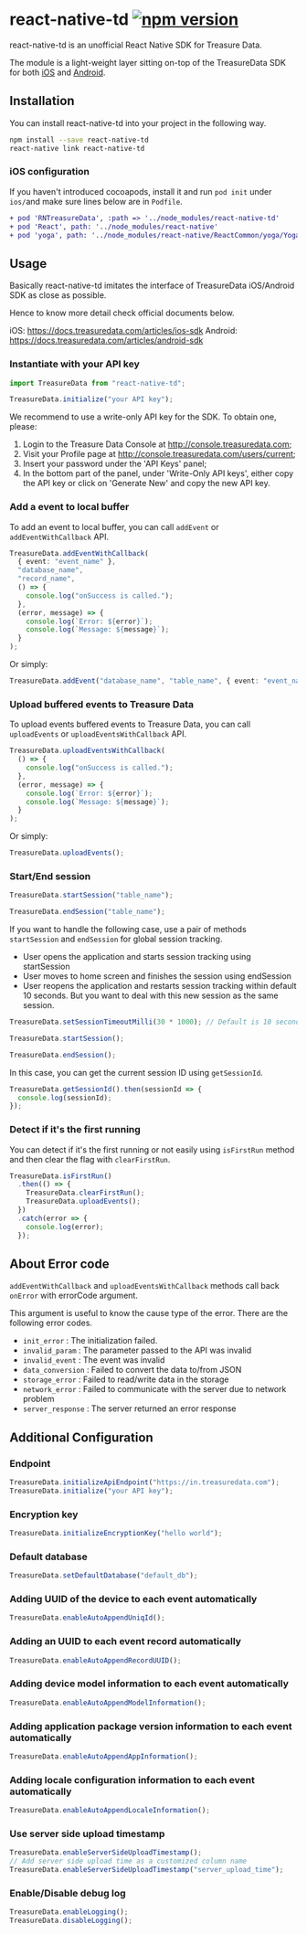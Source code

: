 # react-native-td [![npm version](https://badge.fury.io/js/react-native-td.svg)](https://badge.fury.io/js/react-native-td)

react-native-td is an unofficial React Native SDK for Treasure Data.

The module is a light-weight layer sitting on-top of the TreasureData SDK for both [iOS](https://github.com/treasure-data/td-ios-sdk) and [Android](https://github.com/treasure-data/td-android-sdk).

## Installation

You can install react-native-td into your project in the following way.

```sh
npm install --save react-native-td
react-native link react-native-td
```

### iOS configuration

If you haven't introduced cocoapods, install it and run `pod init` under `ios/`and make sure lines below are in `Podfile`.

```diff
+ pod 'RNTreasureData', :path => '../node_modules/react-native-td'
+ pod 'React', path: '../node_modules/react-native'
+ pod 'yoga', path: '../node_modules/react-native/ReactCommon/yoga/Yoga.podspec'
```

## Usage

Basically react-native-td imitates the interface of TreasureData iOS/Android SDK as close as possible.

Hence to know more detail check official documents below.

iOS: https://docs.treasuredata.com/articles/ios-sdk
Android: https://docs.treasuredata.com/articles/android-sdk

### Instantiate with your API key

```ts
import TreasureData from "react-native-td";

TreasureData.initialize("your API key");
```

We recommend to use a write-only API key for the SDK. To obtain one, please:

1. Login to the Treasure Data Console at http://console.treasuredata.com;
2. Visit your Profile page at http://console.treasuredata.com/users/current;
3. Insert your password under the 'API Keys' panel;
4. In the bottom part of the panel, under 'Write-Only API keys', either copy the API key or click on 'Generate New' and copy the new API key.

### Add a event to local buffer

To add an event to local buffer, you can call `addEvent` or `addEventWithCallback` API.

```ts
TreasureData.addEventWithCallback(
  { event: "event_name" },
  "database_name",
  "record_name",
  () => {
    console.log("onSuccess is called.");
  },
  (error, message) => {
    console.log(`Error: ${error}`);
    console.log(`Message: ${message}`);
  }
);
```

Or simply:

```ts
TreasureData.addEvent("database_name", "table_name", { event: "event_name" });
```

### Upload buffered events to Treasure Data

To upload events buffered events to Treasure Data, you can call `uploadEvents` or `uploadEventsWithCallback` API.

```ts
TreasureData.uploadEventsWithCallback(
  () => {
    console.log("onSuccess is called.");
  },
  (error, message) => {
    console.log(`Error: ${error}`);
    console.log(`Message: ${message}`);
  }
);
```

Or simply:

```ts
TreasureData.uploadEvents();
```

### Start/End session

```ts
TreasureData.startSession("table_name");

TreasureData.endSession("table_name");
```

If you want to handle the following case, use a pair of methods `startSession` and `endSession` for global session tracking.

* User opens the application and starts session tracking using startSession
* User moves to home screen and finishes the session using endSession
* User reopens the application and restarts session tracking within default 10 seconds. But you want to deal with this new session as the same session.

```ts
TreasureData.setSessionTimeoutMilli(30 * 1000); // Default is 10 seconds

TreasureData.startSession();

TreasureData.endSession();
```

In this case, you can get the current session ID using `getSessionId`.

```ts
TreasureData.getSessionId().then(sessionId => {
  console.log(sessionId);
});
```

### Detect if it's the first running

You can detect if it's the first running or not easily using `isFirstRun` method and then clear the flag with `clearFirstRun`.

```ts
TreasureData.isFirstRun()
  .then(() => {
    TreasureData.clearFirstRun();
    TreasureData.uploadEvents();
  })
  .catch(error => {
    console.log(error);
  });
```

## About Error code

`addEventWithCallback` and `uploadEventsWithCallback` methods call back `onError` with errorCode argument.

This argument is useful to know the cause type of the error. There are the following error codes.

* `init_error` : The initialization failed.
* `invalid_param` : The parameter passed to the API was invalid
* `invalid_event` : The event was invalid
* `data_conversion` : Failed to convert the data to/from JSON
* `storage_error` : Failed to read/write data in the storage
* `network_error` : Failed to communicate with the server due to network problem
* `server_response` : The server returned an error response

## Additional Configuration

### Endpoint

```ts
TreasureData.initializeApiEndpoint("https://in.treasuredata.com");
TreasureData.initialize("your API key");
```

### Encryption key

```ts
TreasureData.initializeEncryptionKey("hello world");
```

### Default database

```ts
TreasureData.setDefaultDatabase("default_db");
```

### Adding UUID of the device to each event automatically

```ts
TreasureData.enableAutoAppendUniqId();
```

### Adding an UUID to each event record automatically

```ts
TreasureData.enableAutoAppendRecordUUID();
```

### Adding device model information to each event automatically

```ts
TreasureData.enableAutoAppendModelInformation();
```

### Adding application package version information to each event automatically

```ts
TreasureData.enableAutoAppendAppInformation();
```

### Adding locale configuration information to each event automatically

```ts
TreasureData.enableAutoAppendLocaleInformation();
```

### Use server side upload timestamp

```ts
TreasureData.enableServerSideUploadTimestamp();
// Add server side upload time as a customized column name
TreasureData.enableServerSideUploadTimestamp("server_upload_time");
```

### Enable/Disable debug log

```ts
TreasureData.enableLogging();
TreasureData.disableLogging();
```
